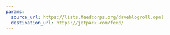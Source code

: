 ```yaml
---
params:
  source_url: https://lists.feedcorps.org/daveblogroll.opml
  destination_url: https://jetpack.com/feed/
---
```

